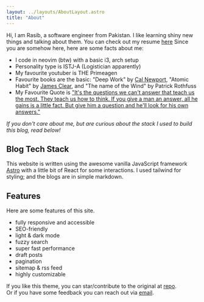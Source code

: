 ```yaml
---
layout: ../layouts/AboutLayout.astro
title: "About"
---
```


Hi, I am Rasib, a software engineer from Pakistan. I like learning shiny new things and talking about them. You can check out my resume [here](https://old.rasib.me/resume.pdf)
Since you are somehow here, here are some facts about me:

- I code in neovim (btw) with a basic i3, arch setup
- Personality type is ISTJ-A (Logistician apparently)
- My favourite youtuber is THE Primeagen
- Favourite books are the basic: "Deep Work" by [Cal Newport](https://calnewport.com/), "Atomic Habit" by [James Clear](https://jamesclear.com/), and "The name of the Wind" by Patrick Rothfuss
- My Favourite Quote is ["It's the questions we can't answer that teach us the most. They teach us how to think. If you give a man an answer, all he gains is a little fact. But give him a question and he'll look for his own answers."](https://www.goodreads.com/quotes/351709-it-s-the-questions-we-can-t-answer-that-teach-us-the)

_If you don't care about me, but are curious about the stack I used to build this blog, read below!_

<!--
<div>
  <img src="/assets/dev.svg" class="sm:w-1/2 mx-auto" alt="coding dev illustration">
</div>
-->

## Blog Tech Stack

This website is written using the awesome vanilla JavaScript framework [Astro](https://astro.build) with a little bit of React for some interactions. I used tailwind for styling; and the blogs are in simple markdown.

## Features

Here are some features of this site.

- fully responsive and accessible
- SEO-friendly
- light & dark mode
- fuzzy search
- super fast performance
- draft posts
- pagination
- sitemap & rss feed
- highly customizable

If you like this theme, you can star/contribute to the original at [repo](https://github.com/satnaing/astro-paper).  
Or if you have some feedback you can reach out via [email](mailto:rasibnadeem101@gmail.com).
